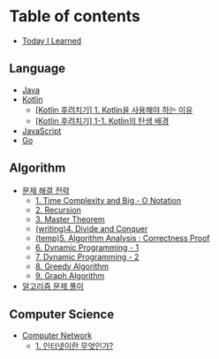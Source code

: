# Table of contents

* [Today I Learned](README.md)

## Language

* [Java](language/java.md)
* [Kotlin](language/untitled/README.md)
  * [\[Kotlin 후려치기\] 1. Kotlin을 사용해야 하는 이유](language/untitled/kotlin-1.-kotlin.md)
  * [\[Kotlin 후려치기\] 1-1. Kotlin의 탄생 배경](language/untitled/kotlin-1-1.-kotlin.md)
* [JavaScript](language/javascript.md)
* [Go](language/go.md)

## Algorithm

* [문제 해결 전략](algorithm/undefined/README.md)
  * [1. Time Complexity and Big - O Notation](algorithm/undefined/time-complexity-and-big-o-notation.md)
  * [2. Recursion](algorithm/undefined/2.-recursion.md)
  * [3. Master Theorem](algorithm/undefined/1-1.-master-theorem.md)
  * [\(writing\)4. Divide and Conquer](algorithm/undefined/3.-divide-and-conquer.md)
  * [\(temp\)5. Algorithm Analysis ; Correctness Proof](algorithm/undefined/temp-5.-algorithm-analysis-correctness-proof.md)
  * [6. Dynamic Programming - 1](algorithm/undefined/6.-dynamic-programming-1.md)
  * [7. Dynamic Programming - 2](algorithm/undefined/7.-dynamic-programming-2.md)
  * [8. Greedy Algorithm](algorithm/undefined/8.-greedy-algorithm.md)
  * [9. Graph Algorithm](algorithm/undefined/9.-graph-algorithm.md)
* [알고리즘 문제 풀이](algorithm/undefined-1.md)

## Computer Science

* [Computer Network](computer-science/untitled/README.md)
  * [1. 인터넷이란 무엇인가?](computer-science/untitled/1..md)

